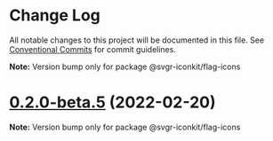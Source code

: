 # Change Log

All notable changes to this project will be documented in this file.
See [Conventional Commits](https://conventionalcommits.org) for commit guidelines.



**Note:** Version bump only for package @svgr-iconkit/flag-icons





# [0.2.0-beta.5](https://github.com/svgr-iconkit/svgr-iconkit/compare/v0.2.0-beta.4...v0.2.0-beta.5) (2022-02-20)

**Note:** Version bump only for package @svgr-iconkit/flag-icons
